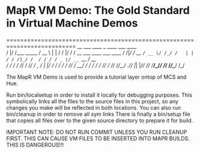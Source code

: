 # MapR VM Demo: The Gold Standard in Virtual Machine Demos
==========================================================================
        __  ___            ____     _    ____  ___   ____                     
       /  |/  /___ _____  / __ \   | |  / /  |/  /  / __ \___  ____ ___  ____ 
      / /|_/ / __ `/ __ \/ /_/ /   | | / / /|_/ /  / / / / _ \/ __ `__ \/ __ \
     / /  / / /_/ / /_/ / _, _/    | |/ / /  / /  / /_/ /  __/ / / / / / /_/ /
    /_/  /_/\__,_/ .___/_/ |_|     |___/_/  /_/  /_____/\___/_/ /_/ /_/\____/ 
                /_/                                             

The MapR VM Demo is used to provide a tutorial layer ontop of MCS and Hue.


Run bin/localsetup in order to install it locally for debugging purposes. This symbolically links all the files to the source files in this project, so any changes you make will be reflected in both locations.
You can also run bin/cleanup in order to remove all sym links
There is finally a bin/setup file that copies all files over to the given source directory to prepare it for build. 

IMPORTANT NOTE: DO NOT RUN COMMIT UNLESS YOU RUN CLEANUP FIRST. THIS CAN CAUSE VM FILES TO BE INSERTED INTO MAPR BUILDS. THIS IS DANGEROUS!!!
